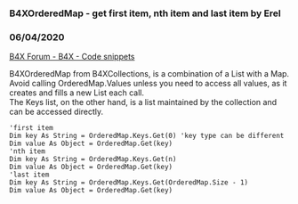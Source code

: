 ###  B4XOrderedMap - get first item, nth item and last item by Erel
### 06/04/2020
[B4X Forum - B4X - Code snippets](https://www.b4x.com/android/forum/threads/118642/)

B4XOrderedMap from B4XCollections, is a combination of a List with a Map.   
Avoid calling OrderedMap.Values unless you need to access all values, as it creates and fills a new List each call.   
The Keys list, on the other hand, is a list maintained by the collection and can be accessed directly.  

```B4X
'first item  
Dim key As String = OrderedMap.Keys.Get(0) 'key type can be different  
Dim value As Object = OrderedMap.Get(key)  
'nth item  
Dim key As String = OrderedMap.Keys.Get(n)  
Dim value As Object = OrderedMap.Get(key)  
'last item  
Dim key As String = OrderedMap.Keys.Get(OrderedMap.Size - 1)  
Dim value As Object = OrderedMap.Get(key)
```
